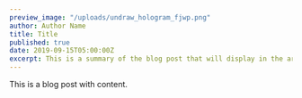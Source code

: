```yaml
---
preview_image: "/uploads/undraw_hologram_fjwp.png"
author: Author Name
title: Title
published: true
date: 2019-09-15T05:00:00Z
excerpt: This is a summary of the blog post that will display in the article list.
---
```


This is a blog post with content.